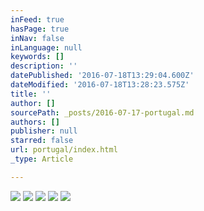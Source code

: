 ```yaml
---
inFeed: true
hasPage: true
inNav: false
inLanguage: null
keywords: []
description: ''
datePublished: '2016-07-18T13:29:04.600Z'
dateModified: '2016-07-18T13:28:23.575Z'
title: ''
author: []
sourcePath: _posts/2016-07-17-portugal.md
authors: []
publisher: null
starred: false
url: portugal/index.html
_type: Article

---
```

![](https://the-grid-user-content.s3-us-west-2.amazonaws.com/7ba5b575-8bd7-42af-a695-07d0d7d6ea30.jpg)
![](https://the-grid-user-content.s3-us-west-2.amazonaws.com/f96a809a-82c0-458f-9853-17bcd8832142.jpg)
![](https://the-grid-user-content.s3-us-west-2.amazonaws.com/07b615a5-faad-4547-a917-a867933a9415.jpg)
![](https://the-grid-user-content.s3-us-west-2.amazonaws.com/640a1978-99e7-40e1-89f1-82a87631d820.jpg)
![](https://the-grid-user-content.s3-us-west-2.amazonaws.com/806d7630-3e2d-447a-bfce-fd855b4bdac5.jpg)
